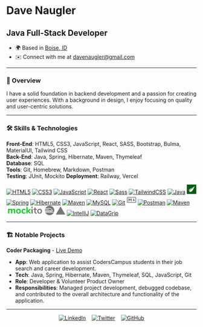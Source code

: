 [//]: # (GITHUB PROFILE BIO VERSION 3 - Assistance from ChatGPT 4o)


Dave Naugler
=============================

Java Full-Stack Developer
-------------------------

* 🌍 Based in [Boise, ID](https://maps.app.goo.gl/fKNe5UrbGLM6CM9g7)
* ✉️ Connect with me at [davenaugler@gmail.com](mailto:davenaugler@gmail.com)
 
---


### 🚀 Overview
I have a solid foundation in backend development and a passion for creating user experiences. With a background in design, I enjoy focusing on quality and user-centric solutions.

---

[//]: # (### 2️⃣ Skills & Technologies)
### 🛠️ Skills & Technologies
**Front-End**: HTML5, CSS3, JavaScript, React, SASS, Bootstrap, Bulma, MaterialUI, Tailwind CSS  
**Back-End**: Java, Spring, Hibernate, Maven, Thymeleaf  
**Database**: SQL  
**Tools**: Git, Homebrew, Markdown, Postman   
**Testing**: JUnit, Mockito
**Deployment**: Railway, Vercel

<a href="https://developer.mozilla.org/en-US/docs/Glossary/HTML5" target="_blank" rel="noreferrer"><img src="https://cdn.jsdelivr.net/gh/devicons/devicon@latest/icons/html5/html5-original.svg" width="25" alt="HTML5" /></a>
<a href="https://www.w3.org/TR/CSS/#css" target="_blank" rel="noreferrer"><img src="https://cdn.jsdelivr.net/gh/devicons/devicon@latest/icons/css3/css3-original.svg" width="25" alt="CSS3" /></a>
<a href="https://developer.mozilla.org/en-US/docs/Web/JavaScript" target="_blank" rel="noreferrer"><img src="https://cdn.jsdelivr.net/gh/devicons/devicon@latest/icons/javascript/javascript-original.svg" width="25" alt="JavaScript" /></a>
<a href="https://react.dev/" target="_blank" rel="noreferrer"><img src="https://cdn.jsdelivr.net/gh/devicons/devicon@latest/icons/react/react-original.svg" width="25" alt="React" /></a>
<a href="https://sass-lang.com/" target="_blank" rel="noreferrer"><img src="https://cdn.jsdelivr.net/gh/devicons/devicon@latest/icons/sass/sass-original.svg" width="25" alt="Sass" /></a>
<a href="https://tailwindcss.com/" target="_blank" rel="noreferrer"><img src="https://cdn.jsdelivr.net/gh/devicons/devicon@latest/icons/tailwindcss/tailwindcss-original.svg" width="25" alt="TailwindCSS" /></a>
<a href="https://www.oracle.com/java/" target="_blank" rel="noreferrer"><img src="https://cdn.jsdelivr.net/gh/devicons/devicon@latest/icons/java/java-original.svg" width="25" alt="Java" /></a>
<a href="https://www.oracle.com/java/" target="_blank" rel="noreferrer"><img src="/assets/images/thymeleaf-original.png" width="25" alt="Thymeleaf"/></a>
<a href="https://spring.io/" target="_blank" rel="noreferrer"><img src="https://cdn.jsdelivr.net/gh/devicons/devicon@latest/icons/spring/spring-original.svg" width="25" alt="Spring" /></a>
<a href="https://hibernate.org/" target="_blank" rel="noreferrer"><img src="https://cdn.jsdelivr.net/gh/devicons/devicon@latest/icons/hibernate/hibernate-original.svg" width="25" alt="Hibernate" /></a>
<a href="https://maven.apache.org/" target="_blank" rel="noreferrer"><img src="https://cdn.jsdelivr.net/gh/devicons/devicon@latest/icons/maven/maven-original.svg" width="25" alt="Maven" /></a>
<a href="https://www.mysql.com/" target="_blank" rel="noreferrer"><img src="https://cdn.jsdelivr.net/gh/devicons/devicon@latest/icons/mysql/mysql-original.svg" width="25" alt="MySQL" /></a>
<a href="https://git-scm.com/" target="_blank" rel="noreferrer"><img src="https://cdn.jsdelivr.net/gh/devicons/devicon@latest/icons/git/git-original.svg" width="25" alt="Git" /></a>
<a href="https://www.markdownguide.org/" target="_blank" rel="noreferrer"><img src="/assets/images/markdown-original-gray.png" width="25" alt="Markdown"/></a>
<a href="https://www.postman.com/" target="_blank" rel="noreferrer"><img src="https://cdn.jsdelivr.net/gh/devicons/devicon@latest/icons/postman/postman-original.svg" width="25" alt="Postman" /></a>
<a href="https://junit.org/junit5/" target="_blank" rel="noreferrer"><img src="https://cdn.jsdelivr.net/gh/devicons/devicon@latest/icons/junit/junit-original.svg" width="25" alt="Maven" /></a>
<a href="https://site.mockito.org/" target="_blank" rel="noreferrer"><img src="/assets/images/mockito-original-gray.png" height="25" alt="Mockito"/></a>
<a href="https://railway.app/" target="_blank" rel="noreferrer"><img src="/assets/images/railway-original-gray.png" width="25" alt="Railway" /></a>
<a href="https://vercel.com/" target="_blank" rel="noreferrer"><img src="/assets/images/vercel-original-gray.png" width="25" alt="Vercel"/></a>
<a href="https://www.jetbrains.com/idea/" target="_blank" rel="noreferrer"><img src="https://cdn.jsdelivr.net/gh/devicons/devicon@latest/icons/intellij/intellij-original.svg" width="25" alt="IntelliJ" /></a>
<a href="https://www.jetbrains.com/datagrip/?var=light" target="_blank" rel="noreferrer"><img src="https://cdn.jsdelivr.net/gh/devicons/devicon@latest/icons/datagrip/datagrip-original.svg" width="25" alt="DataGrip" /></a>

---

### 🏗️ Notable Projects
**Coder Packaging** - [Live Demo](https://punk-production.up.railway.app/)
- **App**: Web application to assist CodersCampus students in their job search and career development.
- **Tech**: Java, Spring, Hibernate, Maven, Thymeleaf, SQL, JavaScript, Git
- **Role**: Developer & Volunteer Product Owner
- **Responsibilities**: Managed project development, debugged codebase, and contributed to the overall architecture and functionality of the application.

---

<div align="center">
  <a href="https://www.linkedin.com/in/davenaugler" target="_blank" rel="noreferrer"><img src="https://img.shields.io/badge/LinkedIn-blue?style=flat-square&logo=linkedin" alt="LinkedIn"></a>&nbsp;&nbsp;&nbsp;
  <a href="https://twitter.com/DaveNaugler" target="_blank" rel="noreferrer"><img src="https://img.shields.io/badge/Twitter-blue?style=flat-square&logo=twitter" alt="Twitter"></a>&nbsp;&nbsp;&nbsp;
  <a href="https://github.com/davenaugler" target="_blank" rel="noreferrer"><img src="https://img.shields.io/badge/GitHub-black?style=flat-square&logo=github" alt="GitHub"></a>
</div>





















[//]: # (GITHUB PROFILE BIO VERSION 2)

[//]: # (Hi 👋 my name is Dave Naugler)

[//]: # (=============================)

[//]: # ()
[//]: # (Java Full-Stack Developer)

[//]: # (-------------------------)

[//]: # ()
[//]: # (* 🌍 I'm based in [Boise, ID]&#40;https://maps.app.goo.gl/fKNe5UrbGLM6CM9g7&#41;)

[//]: # (* ✉️ You can contact me at [davenaugler@gmail.com]&#40;mailto:davenaugler@gmail.com&#41;)

[//]: # (* 🧠 Advancing my skills in Java, Spring, Hibernate, Maven, and SQL to develop back-end systems.)

[//]: # (* ⚡ I especially enjoy learning and sharing my knowledge of git)

[//]: # ()
[//]: # (### Front-End)

[//]: # (<p>)

[//]: # (<a href="https://developer.mozilla.org/en-US/docs/Glossary/HTML5" target="_blank" rel="noreferrer"><img src="https://cdn.jsdelivr.net/gh/devicons/devicon@latest/icons/html5/html5-original.svg" width="36" height="36" alt="HTML5" /></a>)

[//]: # (<a href="https://www.w3.org/TR/CSS/#css" target="_blank" rel="noreferrer"><img src="https://cdn.jsdelivr.net/gh/devicons/devicon@latest/icons/css3/css3-original.svg" width="36" height="36" alt="CSS3" /></a>)

[//]: # (<a href="https://developer.mozilla.org/en-US/docs/Web/JavaScript" target="_blank" rel="noreferrer"><img src="https://cdn.jsdelivr.net/gh/devicons/devicon@latest/icons/javascript/javascript-original.svg" width="36" height="36" alt="JavaScript" /></a>)

[//]: # (<a href="https://react.dev/" target="_blank" rel="noreferrer"><img src="https://cdn.jsdelivr.net/gh/devicons/devicon@latest/icons/react/react-original.svg" width="36" height="36" alt="React" /></a>)

[//]: # (<a href="https://sass-lang.com/" target="_blank" rel="noreferrer"><img src="https://cdn.jsdelivr.net/gh/devicons/devicon@latest/icons/sass/sass-original.svg" width="36" height="36" alt="Sass" /></a>)

[//]: # (<a href="https://getbootstrap.com/" target="_blank" rel="noreferrer"><img src="https://cdn.jsdelivr.net/gh/devicons/devicon@latest/icons/bootstrap/bootstrap-original.svg" width="36" height="36" alt="Bootstrap" /></a>)

[//]: # (<a href="https://bulma.io/" target="_blank" rel="noreferrer"><img src="https://cdn.jsdelivr.net/gh/devicons/devicon@latest/icons/bulma/bulma-plain.svg" width="36" height="36" alt="Bulma" /></a>)

[//]: # (<a href="https://mui.com/" target="_blank" rel="noreferrer"><img src="https://cdn.jsdelivr.net/gh/devicons/devicon@latest/icons/materialui/materialui-original.svg" width="36" height="36" alt="Material UI" /></a>)

[//]: # (<a href="https://tailwindcss.com/" target="_blank" rel="noreferrer"><img src="https://cdn.jsdelivr.net/gh/devicons/devicon@latest/icons/tailwindcss/tailwindcss-original.svg" width="36" height="36" alt="TailwindCSS" /></a>)

[//]: # (</p>)

[//]: # ()
[//]: # (### Back-End & Database)

[//]: # (<p>)

[//]: # (<a href="https://www.oracle.com/java/" target="_blank" rel="noreferrer"><img src="https://cdn.jsdelivr.net/gh/devicons/devicon@latest/icons/java/java-original.svg" width="36" height="36" alt="Java" /></a>)

[//]: # (<a href="https://www.oracle.com/java/" target="_blank" rel="noreferrer"><img src="/assets/images/thymeleaf-original.png" width="32" height="32" alt="Thymeleaf"/></a>)

[//]: # (<a href="https://spring.io/" target="_blank" rel="noreferrer"><img src="https://cdn.jsdelivr.net/gh/devicons/devicon@latest/icons/spring/spring-original.svg" width="36" height="36" alt="Spring" /></a>)

[//]: # (<a href="https://hibernate.org/" target="_blank" rel="noreferrer"><img src="https://cdn.jsdelivr.net/gh/devicons/devicon@latest/icons/hibernate/hibernate-original.svg" width="36" height="36" alt="Hibernate" /></a>)

[//]: # (<a href="https://maven.apache.org/" target="_blank" rel="noreferrer"><img src="https://cdn.jsdelivr.net/gh/devicons/devicon@latest/icons/maven/maven-original.svg" width="36" height="36" alt="Maven" /></a>)

[//]: # (<a href="https://www.mysql.com/" target="_blank" rel="noreferrer"><img src="https://cdn.jsdelivr.net/gh/devicons/devicon@latest/icons/mysql/mysql-original.svg" width="36" height="36" alt="MySQL" /></a>)

[//]: # (</p>)

[//]: # ()
[//]: # (### Skills)

[//]: # (<p>)

[//]: # (<a href="https://git-scm.com/" target="_blank" rel="noreferrer"><img src="https://cdn.jsdelivr.net/gh/devicons/devicon@latest/icons/git/git-original.svg" width="36" height="36" alt="Git" /></a>)

[//]: # (<a href="https://brew.sh/" target="_blank" rel="noreferrer"><img src="https://cdn.jsdelivr.net/gh/devicons/devicon@latest/icons/homebrew/homebrew-original.svg" width="36" height="36" alt="Homebrew" /></a>)

[//]: # (<a href="https://www.markdownguide.org/" target="_blank" rel="noreferrer"><img src="/assets/images/markdown-original-gray.png" width="32" height="32" alt="Markdown"/></a> )

[//]: # (<a href="https://www.postman.com/" target="_blank" rel="noreferrer"><img src="https://cdn.jsdelivr.net/gh/devicons/devicon@latest/icons/postman/postman-original.svg" width="36" height="36" alt="Postman" /></a>)

[//]: # (</p>)

[//]: # ()
[//]: # (### Testing)

[//]: # (<p>)

[//]: # (<a href="https://junit.org/junit5/" target="_blank" rel="noreferrer"><img src="https://cdn.jsdelivr.net/gh/devicons/devicon@latest/icons/junit/junit-original.svg" width="36" height="36" alt="Maven" /></a>)

[//]: # (<a href="https://site.mockito.org/" target="_blank" rel="noreferrer"><img src="/assets/images/mockito-original-gray.png" height="36" alt="Mockito"/></a>)

[//]: # (</p>)

[//]: # ()
[//]: # (### Deployment)

[//]: # (<p>)

[//]: # (<a href="https://railway.app/" target="_blank" rel="noreferrer"><img src="/assets/images/railway-original-gray.png" width="36" height="36" alt="Railway" /></a>)

[//]: # (<a href="https://vercel.com/" target="_blank" rel="noreferrer"><img src="/assets/images/vercel-original-gray.png" width="32" height="32" alt="Vercel"/></a> )

[//]: # (</p>)

[//]: # ()
[//]: # ()
[//]: # (### IDE's & Code Editors)

[//]: # (<p>)

[//]: # (<a href="https://www.jetbrains.com/idea/" target="_blank" rel="noreferrer"><img src="https://cdn.jsdelivr.net/gh/devicons/devicon@latest/icons/intellij/intellij-original.svg" width="36" height="36" alt="IntelliJ" /></a>)

[//]: # (<a href="https://www.jetbrains.com/webstorm/" target="_blank" rel="noreferrer"><img src="https://cdn.jsdelivr.net/gh/devicons/devicon@latest/icons/webstorm/webstorm-original.svg" width="36" height="36" alt="WebStorm" /></a>)

[//]: # (<a href="https://www.jetbrains.com/datagrip/?var=light" target="_blank" rel="noreferrer"><img src="https://cdn.jsdelivr.net/gh/devicons/devicon@latest/icons/datagrip/datagrip-original.svg" width="36" height="36" alt="DataGrip" /></a>)

[//]: # (<a href="https://eclipseide.org/" target="_blank" rel="noreferrer"><img src="https://cdn.jsdelivr.net/gh/devicons/devicon@latest/icons/eclipse/eclipse-original.svg" width="36" height="36" alt="Eclipse" /></a>)

[//]: # (<a href="https://code.visualstudio.com/" target="_blank" rel="noreferrer"><img src="https://cdn.jsdelivr.net/gh/devicons/devicon@latest/icons/vscode/vscode-original.svg" width="36" height="36" alt="VS Code" /></a>)

[//]: # (</p>)

[//]: # ()
[//]: # (### Socials)

[//]: # (<p>)

[//]: # (<a href="https://www.github.com/davenaugler" target="_blank" rel="noreferrer"><img src="/assets/images/github-original-gray.png" width="32" height="32" alt="GitHub"/></a> )

[//]: # (<a href="https://www.linkedin.com/in/davenaugler" target="_blank" rel="noreferrer"><img src="https://raw.githubusercontent.com/danielcranney/readme-generator/main/public/icons/socials/linkedin.svg" width="32" height="32" alt="LinkedIn" /></a> )

[//]: # (<a href="https://www.youtube.com/@thedavenaugler" target="_blank" rel="noreferrer"><img src="https://raw.githubusercontent.com/danielcranney/readme-generator/main/public/icons/socials/youtube.svg" width="32" height="32" alt="YouTube" /></a>)

[//]: # (Many of the icons used were pulled from https://devicon.dev/)






[//]: # (GITHUB PROFILE BIO VERSION 1)

[//]: # (<!-- <!DOCTYPE html>)

[//]: # (<html>)

[//]: # (  <head>)

[//]: # (    <meta charset="utf-8">)

[//]: # (    <meta name="viewport" content="width=device-width, initial-scale=1">)

[//]: # (    <title>Hello Bulma!</title>)

[//]: # (    <link rel="stylesheet" href="https://cdn.jsdelivr.net/npm/bulma@1.0.0/css/bulma.min.css">)

[//]: # (  </head>)

[//]: # (  <body>)

[//]: # (<header>)

[//]: # (    <div class="container">)

[//]: # (        <h1 class="title is-1 has-text-centered">Develop from a position of service and curiosity</h1>)

[//]: # (            <p class="has-text-centered">)

[//]: # (                <a href="https://www.linkedin.com/in/davenaugler/">LinkedIn</a>)

[//]: # (                ·)

[//]: # (                <a href="https://punk-production.up.railway.app/">Coder Packaging</a>)

[//]: # (                ·)

[//]: # (                <a href="https://davenaugler.hashnode.dev/">Blog</a>)

[//]: # (            </p>)

[//]: # (    </div>)

[//]: # (</header>)

[//]: # (<section class="section">)

[//]: # (    <div class="container">)

[//]: # (        <h2 class="title is-2">About Me</h2>)

[//]: # (            <p> As Product Owner to <a href="https://punk-production.up.railway.app/">Coder Packaging</a>, I'm )

[//]: # (            collaborating with a remote team of Software Engineers to develop a Full Stack Java application. )

[//]: # (            This platform will showcase developers' professional portfolios and provide feedback to enhance their )

[//]: # (            readiness for the software industry.</p>)

[//]: # (    </div>)

[//]: # (    <hr>)

[//]: # (    <div class="container">)

[//]: # (        <h3 class="title is-3 mt-4">Skills</h3>)

[//]: # (        <h4 class="title is-4 mt-4">Frontend</h4>)

[//]: # (            <div>)

[//]: # (            <img style="margin: 20px" src="/assets/Frontend/javascript.svg" alt="JavaScript" height="35" />)

[//]: # (<!-- <img style="margin: 20px" src="/assets/Frontend/react_horizontal.svg" alt="React" height="60" /> -->)

[//]: # (            </div>)

[//]: # (    </div>)

[//]: # ()

[//]: # ()

[//]: # ()

[//]: # (</section>)

[//]: # ()

[//]: # (<a href="https://example.com" target="_blank"><img src="https://img.shields.io/badge/Button-Text-blue?style=for-the-badge" alt="Button Text"></a>)

[//]: # ()

[//]: # (  )

[//]: # (  </body>)

[//]: # (</html>)


[//]: # ()

[//]: # ()

[//]: # (<link rel="stylesheet" type='text/css' href="https://cdn.jsdelivr.net/gh/devicons/devicon@latest/devicon.min.css" />)

[//]: # ()

[//]: # ()

[//]: # (<div id="header" align="center">)

[//]: # (<h1>)

[//]: # (  Develop from a position of service and curiosity)

[//]: # (</h1>)

[//]: # (</div>)

[//]: # ()

[//]: # (<p align="center">)

[//]: # (  <a href="https://www.linkedin.com/in/davenaugler/">LinkedIn</a>)

[//]: # (  ·)

[//]: # (  <a href="https://punk-production.up.railway.app/">Coder Packaging</a>)

[//]: # (  ·)

[//]: # (  <a href="https://davenaugler.hashnode.dev/">Blog</a>)

[//]: # (</p>)

[//]: # ()

[//]: # ()

[//]: # (---)

[//]: # ()

[//]: # (<h2>About Me</h2>)

[//]: # ()

[//]: # (As Product Owner to [Coder Packaging]&#40;https://punk-production.up.railway.app/&#41;, I'm collaborating with a remote team of Software Engineers to develop a Full Stack Java application. This platform will showcase developers' professional portfolios and provide feedback to enhance their readiness for the software industry.)

[//]: # ()

[//]: # ()

[//]: # (<!--)

[//]: # (- :brain: &nbsp; <strong>2024 Learning Goals:</strong> Full Stack Java web apps, Spring, and dive deeper into React.)

[//]: # ()

[//]: # (- :telescope: &nbsp; <strong>Our Team:</strong> Collaborating on a Full Stack Java web application designed to help Coding Bootcamp students secure professional full-time employment)

[//]: # ()

[//]: # (- :mailbox: &nbsp; <strong>Chat:</strong>  [![Linkedin Badge]&#40;https://img.shields.io/badge/-davenaugler-blue?style=flat&logo=Linkedin&logoColor=white&#41;]&#40;https://www.linkedin.com/in/davenaugler/&#41;)

[//]: # (-->)

[//]: # (---)

[//]: # (## Skills)

[//]: # ()

[//]: # (### Frontend)

[//]: # (<div>)

[//]: # (  <img style="margin: 20px" src="/assets/Frontend/javascript.svg" alt="JavaScript" height="35" />)

[//]: # (<!-- <img style="margin: 20px" src="/assets/Frontend/react_horizontal.svg" alt="React" height="60" /> -->)

[//]: # (</div>)

[//]: # ()

[//]: # ()

[//]: # (### Backend)

[//]: # (<div>)

[//]: # (  <img style="margin: 20px" src="/assets/Backend/java2.svg" alt="Java" height="35" />)

[//]: # (  &nbsp;&nbsp;&nbsp;)

[//]: # (  <img style="margin: 20px" src="/assets/Backend/icons8-spring-boot.svg" alt="Spring" height="35" />)

[//]: # (</div>)

[//]: # ()

[//]: # (### Database )

[//]: # (<div>)

[//]: # (  <img style="margin: 20px" src="/assets/Database/mysql_white_data.svg" alt="MySQL" height="35" />)

[//]: # (</div>)

[//]: # ()

[//]: # ()

[//]: # (### Tools)

[//]: # (<div> )

[//]: # (  <img style="margin: 20px" src="/assets/Tools/maven_white.svg" alt="Maven" height="35" />)

[//]: # (&nbsp;&nbsp;&nbsp;)

[//]: # (<img src="https://github.com/devicons/devicon/blob/v2.13.0/icons/git/git-original.svg" height="35"/></a>)

[//]: # (&nbsp;&nbsp;&nbsp;)

[//]: # (<img src="https://cdn.jsdelivr.net/gh/devicons/devicon@latest/icons/hibernate/hibernate-original-wordmark.svg" height="35"/>)

[//]: # (</div>)

[//]: # ()

[//]: # ()

[//]: # (### IDE's)

[//]: # (<div>)

[//]: # (  <img style="margin: 20px" src="/assets/IDE/eclipse.svg" alt="Eclipse IDE" height="35" />)

[//]: # (&nbsp;&nbsp;&nbsp;)

[//]: # (<img style="margin: 20px" src="/assets/IDE/intellij-idea.svg" alt="IntelliJ IDEA" height="35" />)

[//]: # (</div>)

[//]: # ()

[//]: # ()

[//]: # ()

[//]: # ()

[//]: # ()

[//]: # ()

[//]: # (<!--)

[//]: # ()

[//]: # (<h2>Skills</h2>)

[//]: # (<table style="background-color: #27272a" width="100%" border="1"><tr><td valign="top">)

[//]: # ()

[//]: # (<h3 align="center" style="color:red;">Frontend</h3>)

[//]: # (<div align="center">  )

[//]: # (<img style="margin: 20px" src="/assets/Frontend/javascript.svg" alt="JavaScript" height="50" />)

[//]: # (<!-- <img style="margin: 20px" src="/assets/Frontend/react_horizontal.svg" alt="React" height="60" /> )

[//]: # (</div>)

[//]: # ()

[//]: # (</td><td valign="top">)

[//]: # ()

[//]: # (<h3 align="center">Backend</h3>)

[//]: # (<div align="center">)

[//]: # (<img style="margin: 20px" src="/assets/Backend/java2.svg" alt="Java" height="60" />)

[//]: # (<img style="margin: 20px" src="/assets/Backend/icons8-spring-boot.svg" alt="Spring" height="50" />)

[//]: # (</div>)

[//]: # ()

[//]: # (</td><td valign="top">)

[//]: # ()

[//]: # (<h3 align="center">Database</h3>)

[//]: # (<div align="center">)

[//]: # (<img style="margin: 20px" src="/assets/Database/mysql_white_data.svg" alt="MySQL" height="60" />)

[//]: # (</div>)

[//]: # ()

[//]: # (</td><td valign="top">)

[//]: # ()

[//]: # (<h3 align="center">Tools</h3>)

[//]: # (<div align="center">)

[//]: # (<img style="margin: 20px" src="/assets/Tools/maven_white.svg" alt="Maven" height="40" />)

[//]: # (&nbsp;&nbsp;&nbsp;)

[//]: # ( <a href=""><img src="https://github.com/devicons/devicon/blob/v2.13.0/icons/git/git-original.svg" width="45" height="45"/></a>)

[//]: # ()

[//]: # (<img src="https://cdn.jsdelivr.net/gh/devicons/devicon@latest/icons/hibernate/hibernate-original-wordmark.svg" width="45" height="45"/>)

[//]: # ()

[//]: # ()

[//]: # (  )

[//]: # (</div>)

[//]: # ()

[//]: # (</td><td valign="top">)

[//]: # ()

[//]: # (<h3 align="center">IDE's</h3>)

[//]: # (<div align="center">)

[//]: # (<img style="margin: 20px" src="/assets/IDE/eclipse.svg" alt="Eclipse IDE" height="50" />)

[//]: # (&nbsp;&nbsp;&nbsp;)

[//]: # (<img style="margin: 20px" src="/assets/IDE/intellij-idea.svg" alt="IntelliJ IDEA" height="50" />)

[//]: # (</div>)

[//]: # ()

[//]: # (</td></tr>)

[//]: # ()

[//]: # (</table>)

[//]: # (-->)

[//]: # (---)

[//]: # ()

[//]: # (<h2>Daily Tool Box</h2>)

[//]: # ()

[//]: # (<p>)

[//]: # (<a href="https://www.warp.dev/b">)

[//]: # (  <img src="/assets/DailyTools/Warp_logo.svg" alt="Warp logo" height="30"/>)

[//]: # (  </a>)

[//]: # (  &nbsp;&nbsp;&nbsp;&nbsp;&nbsp;)

[//]: # (  <a href="https://www.inkdrop.app/" >)

[//]: # (  <img style="margin-left: 20px" src="/assets/DailyTools/InkDrop_logo.png" alt="InkDrop logo" height="40"/>)

[//]: # (  </a>)

[//]: # (</p>)

[//]: # ()

[//]: # (---)

[//]: # ()

[//]: # (<h2>Let's grab some coffee</h2>)

[//]: # (<div >)

[//]: # (<a href="https://www.linkedin.com/in/davenaugler/"><img src="https://www.vectorlogo.zone/logos/linkedin/linkedin-tile.svg" height="50"/></a>)

[//]: # (&nbsp;&nbsp;&nbsp;&nbsp;&nbsp;)

[//]: # (<a href = "mailto: davenaugler@gmail.com"><img src="https://www.vectorlogo.zone/logos/gmail/gmail-icon.svg" target="_blank" height="50"></a>)

[//]: # (</div>)

[//]: # ()

[//]: # ()
